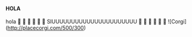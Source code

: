 #### HOLA
hola
:metal: :metal: :metal: :metal: :metal: :metal:
SIUUUUUUUUUUUUUUUUUUUUUU :rocket: :rocket: :rocket: :rocket: :rocket: :rocket:
![Corgi] (http://placecorgi.com/500/300)

